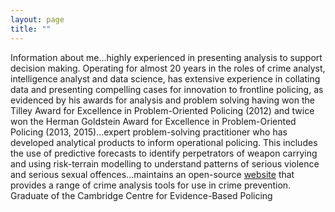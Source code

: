 ```yaml
---
layout: page
title: ""
---
```


Information about me...highly experienced in presenting analysis to support decision making. Operating for almost 20 years in the roles of crime analyst, intelligence analyst and data science, has extensive experience in collating data and presenting compelling cases for innovation to frontline policing, as evidenced by his awards for analysis and problem solving having won the Tilley Award for Excellence in Problem-Oriented Policing (2012) and twice won the Herman Goldstein Award for Excellence in Problem-Oriented Policing (2013, 2015)...expert problem-solving practitioner who has developed analytical products to inform operational policing. This includes the use of predictive forecasts to identify perpetrators of weapon carrying and using risk-terrain modelling to understand patterns of serious violence and serious sexual offences...maintains an open-source [website](https://sites.google.com/view/routineactivity/home?authuser=0) that provides a range of crime analysis tools for use in crime prevention. Graduate of the Cambridge Centre for Evidence-Based Policing
